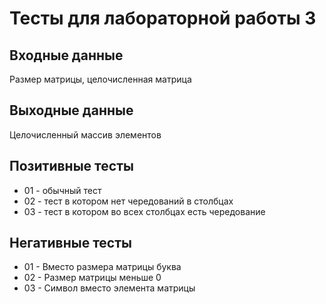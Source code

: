 # Тесты для лабораторной работы 3

## Входные данные
Размер матрицы, целочисленная матрица

## Выходные данные
Целочисленный массив элементов

## Позитивные тесты
- 01 - обычный тест
- 02 - тест в котором нет чередований в столбцах
- 03 - тест в котором во всех столбцах есть чередование

## Негативные тесты
- 01 - Вместо размера матрицы буква
- 02 - Размер матрицы меньше 0
- 03 - Символ вместо элемента матрицы
